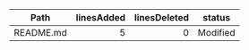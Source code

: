 Path      | linesAdded | linesDeleted | status  
--------- | ----------:| ------------:| -------- 
README.md |          5 |            0 | Modified

